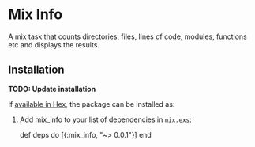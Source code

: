 # Mix Info

A mix task that counts directories, files, lines of code, modules, functions etc and displays the results.

## Installation

**TODO: Update installation**

If [available in Hex](https://hex.pm/docs/publish), the package can be installed as:

  1. Add mix_info to your list of dependencies in `mix.exs`:

        def deps do
          [{:mix_info, "~> 0.0.1"}]
        end
